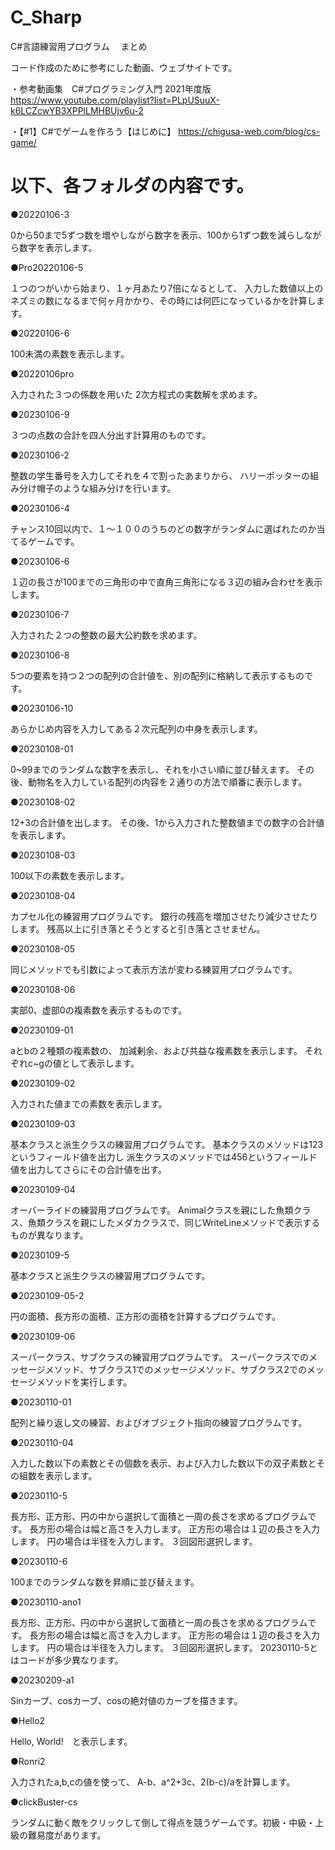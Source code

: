 # C_Sharp
C#言語練習用プログラム 　まとめ

コード作成のために参考にした動画、ウェブサイトです。

・参考動画集　C#プログラミング入門 2021年度版
https://www.youtube.com/playlist?list=PLpUSuuX-k6LCZcwYB3XPPlLMHBUjv6u-2

・【#1】C#でゲームを作ろう【はじめに】
https://chigusa-web.com/blog/cs-game/

以下、各フォルダの内容です。
======================

●20220106-3

0から50まで5ずつ数を増やしながら数字を表示、100から1ずつ数を減らしながら数字を表示します。


●Pro20220106-5

１つのつがいから始まり、１ヶ月あたり7倍になるとして、
入力した数値以上のネズミの数になるまで何ヶ月かかり、その時には何匹になっているかを計算します。

●20220106-6

100未満の素数を表示します。

●20220106pro

入力された３つの係数を用いた
2次方程式の実数解を求めます。



●20230106-9

３つの点数の合計を四人分出す計算用のものです。

●20230106-2

整数の学生番号を入力してそれを４で割ったあまりから、
ハリーポッターの組み分け帽子のような組み分けを行います。


●20230106-4

チャンス10回以内で、１〜１００のうちのどの数字がランダムに選ばれたのか当てるゲームです。

●20230106-6

１辺の長さが100までの三角形の中で直角三角形になる３辺の組み合わせを表示します。


●20230106-7

入力された２つの整数の最大公約数を求めます。

●20230106-8

5つの要素を持つ２つの配列の合計値を、別の配列に格納して表示するものです。

●20230106-10

あらかじめ内容を入力してある２次元配列の中身を表示します。

●20230108-01

0~99までのランダムな数字を表示し、それを小さい順に並び替えます。
その後、動物名を入力している配列の内容を２通りの方法で順番に表示します。

●20230108-02

12+3の合計値を出します。
その後、1から入力された整数値までの数字の合計値を表示します。

●20230108-03

100以下の素数を表示します。


●20230108-04

カプセル化の練習用プログラムです。
銀行の残高を増加させたり減少させたりします。
残高以上に引き落とそうとすると引き落とさせません。

●20230108-05

同じメソッドでも引数によって表示方法が変わる練習用プログラムです。


●20230108-06

実部0、虚部0の複素数を表示するものです。

●20230109-01

aとbの２種類の複素数の、
加減剰余、および共益な複素数を表示します。
それぞれc~gの値として表示します。

●20230109-02

入力された値までの素数を表示します。

●20230109-03

基本クラスと派生クラスの練習用プログラムです。
基本クラスのメソッドは123というフィールド値を出力し
派生クラスのメソッドでは456というフィールド値を出力してさらにその合計値を出す。

●20230109-04

オーバーライドの練習用プログラムです。
Animalクラスを親にした魚類クラス、魚類クラスを親にしたメダカクラスで、同じWriteLineメソッドで表示するものが異なります。

●20230109-5

基本クラスと派生クラスの練習用プログラムです。

●20230109-05-2

円の面積、長方形の面積、正方形の面積を計算するプログラムです。


●20230109-06

スーパークラス、サブクラスの練習用プログラムです。
スーパークラスでのメッセージメソッド、サブクラス1でのメッセージメソッド、サブクラス2でのメッセージメソッドを実行します。

●20230110-01

配列と繰り返し文の練習、およびオブジェクト指向の練習プログラムです。



●20230110-04

 入力した数以下の素数とその個数を表示、および入力した数以下の双子素数とその組数を表示します。

●20230110-5

長方形、正方形、円の中から選択して面積と一周の長さを求めるプログラムです。
長方形の場合は幅と高さを入力します。
正方形の場合は１辺の長さを入力します。
円の場合は半径を入力します。
３回図形選択します。

●20230110-6

100までのランダムな数を昇順に並び替えます。

●20230110-ano1

長方形、正方形、円の中から選択して面積と一周の長さを求めるプログラムです。
長方形の場合は幅と高さを入力します。
正方形の場合は１辺の長さを入力します。
円の場合は半径を入力します。
３回図形選択します。
20230110-5とはコードが多少異なります。


●20230209-a1

Sinカーブ、cosカーブ、cosの絶対値のカーブを描きます。


●Hello2

Hello, World!　と表示します。

●Ronri2

入力されたa,b,cの値を使って、
A-b、a^2+3c、2(b-c)/aを計算します。

●clickBuster-cs

ランダムに動く敵をクリックして倒して得点を競うゲームです。初級・中級・上級の難易度があります。
